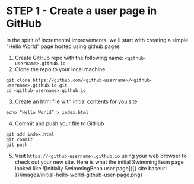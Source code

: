 # STEP 1 - Create a user page in GitHub

In the spirit of incremental improvements, we'll start with creating a simple
"Hello World" page hosted using github pages

1. Create GitHub repo with the following name: `<github-username>.github.io`
2. Clone the repo to your local machine
```
git clone https://github.com/<github-username>/<github-username>.github.io.git
cd <github-username>.github.io
```
3. Create an html file with initial contents for you site
```
echo “Hello World” > index.html
```
4. Commit and push your file to GitHub
```
git add index.html
git commit
git push
```
5. Visit `https://<github-username>.github.io` using your web browser to check out your new site.
Here is what the initial SwimmingBean page looked like
![Initially SwimmingBean user page]({{ site.baseurl }}/images/initial-hello-world-github-user-page.png)
